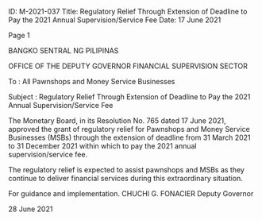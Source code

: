 ID: M-2021-037
Title: Regulatory Relief Through Extension of Deadline to Pay the 2021 Annual Supervision/Service Fee
Date: 17 June 2021

Page 1

BANGKO SENTRAL NG PILIPINAS

OFFICE OF THE DEPUTY GOVERNOR FINANCIAL SUPERVISION SECTOR

To : All Pawnshops and Money Service Businesses

Subject : Regulatory Relief Through Extension of Deadline to Pay the 2021 Annual Supervision/Service Fee

The Monetary Board, in its Resolution No. 765 dated 17 June 2021, approved the grant of regulatory relief for Pawnshops and Money Service Businesses (MSBs) through the extension of deadline from 31 March 2021 to 31 December 2021 within which to pay the 2021 annual supervision/service fee.

The regulatory relief is expected to assist pawnshops and MSBs as they continue to deliver financial services during this extraordinary situation.

For guidance and implementation. CHUCHI G. FONACIER Deputy Governor

28 June 2021